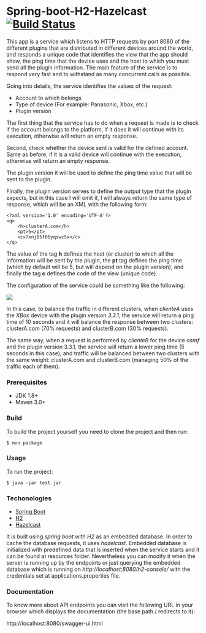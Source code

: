 # Spring-boot-H2-Hazelcast [![Build Status](https://travis-ci.org/mohasaid/spring-boot-h2-hazelcast.svg?branch=master)](https://travis-ci.org/mohasaid/spring-boot-h2-hazelcast)

This app is a service which listens to HTTP requests by port 8080 of the different plugins that are distributed in different devices around the world, and responds
a unique code that identifies the view that the app should show, the ping time that the device uses and the host to which you must send all the plugin information. 
The main feature of the service is to respond very fast and to withstand as many concurrent calls as possible. 

Going into details, the service identifies the values of the request:

- Account to which belongs 
- Type of device (For example: Panasonic, Xbox, etc.)
- Plugin version

The first thing that the service has to do when a request is made is to check if the account belongs to the platform, if it does it will continue
with its execution, otherwise will return an empty response.

Second, check whether the device sent is valid for the defined account. Same as before, if it is a valid device will continue with the execution, otherwise
will return an empty response.

The plugin version it will be used to define the ping time value that will be sent to the plugin. 

Finally, the plugin version serves to define the output type that the plugin expects, but in this case I will omit it, I will always return the same 
type of response, which will be an XML with the following form:

```
<?xml version='1.0' encoding='UTF-8'?>
<q>
    <h>clusterA.com</h>
    <pt>5</pt>
    <c>7xnj85f06yqswc5x</c>
</q>
```

The value of the tag **h** defines the host (or cluster) to which all the information will be sent by the plugin, the **pt** tag defines the ping time 
(which by default will be 5, but will depend on the plugin version), and finally the tag **c** defines the code of the view (unique code).

The configuration of the service could be something like the following:

![](https://i.gyazo.com/5dd0f7e82cd8c0fcdb96a940894ff378.png)

In this case, to balance the traffic in different clusters, when _clienteA_ uses the _XBox_ device with the plugin version _3.3.1_, the service
will return a ping time of 10 seconds and it will balance the response between two clusters: clusterA.com (70% requests) and clusterB.com (30% requests).

The same way, when a request is performed by _clienteB_ for the device _osmf_ and the plugin version 3.3.1, the service will return a lower ping time 
(5 seconds in this case), and traffic will be balanced between two clusters with the same weight: clusterA.com and clusterB.com 
(managing 50% of the traffic each of them).


### Prerequisites
* JDK 1.8+
* Maven 3.0+ 

### Build

To build the project yourself you need to clone the project and then run: 

```
$ mvn package
```
### Usage

To run the project:

```
$ java -jar test.jar
```
### Techonologies 

- [Spring Boot](https://spring.io/projects/spring-boot)
- [H2](http://www.h2database.com/html/main.html)
- [Hazelcast](https://hazelcast.com/)

It is built using *spring boot* with *H2* as an embedded database. In order to cache the database requests, it uses *hazelcast*. 
Embedded database is initialized with predefined data that is inserted when the service starts and it can be found at resources folder. 
Nevertheless you can modify it when the server is running up by the endpoints 
or just querying the embedded database which is running on *http://localhost:8080/h2-console/* with the credentials set at applications.properties file.

### Documentation 

To know more about API endpoints you can visit the following URL in your browser which displays the documentation (the base path / redirects to it):

http://localhost:8080/swagger-ui.html

